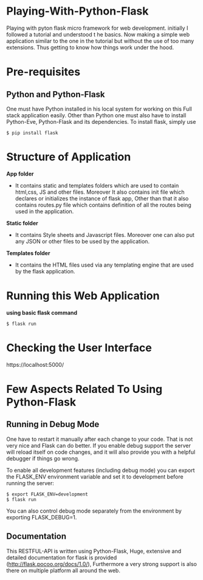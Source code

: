 # Playing-With-Python-Flask
Playing with pyton flask micro framework for web development. initially I followed a tutorial and understood t he basics. Now making a simple web application similar to the one in the tutorial but without the use of too many extensions. Thus getting to know how things work under the hood.

# Pre-requisites

## Python and Python-Flask

One must have Python installed in his local system for working on this Full stack application easily. Other than Python one must also have to install Python-Eve, Python-Flask and its dependencies. To install flask, simply use
```
$ pip install flask
```

# Structure of Application

**App folder**
* It contains static and templates folders which are used to contain html,css, JS and other files. Moreover It also contains init file which declares or initializes the instance of flask app, Other than that it also contains routes.py file which contains definition of all the routes being used in the application.

**Static folder**

* It contains Style sheets and Javascript files. Moreover one can also put any JSON or other files to be used by the application.

**Templates folder**

* It contains the HTML files used via any templating engine that are used by the flask application.

# Running this Web Application

**using basic flask command**
```
$ flask run
```

# Checking the User Interface

https://localhost:5000/


# Few Aspects Related To Using Python-Flask

## Running in Debug Mode

One have to restart it manually after each change to your code. That is not very nice and Flask can do better. If you enable debug support the server will reload itself on code changes, and it will also provide you with a helpful debugger if things go wrong.

To enable all development features (including debug mode) you can export the FLASK_ENV environment variable and set it to development before running the server:
```
$ export FLASK_ENV=development
$ flask run
```
You can also control debug mode separately from the environment by exporting FLASK_DEBUG=1.

## Documentation

This RESTFUL-API is written using Python-Flask, Huge, extensive and detailed documentation for flask is provided (http://flask.pocoo.org/docs/1.0/), Furthermore a very strong support is also there on multiple platform all around the web.
